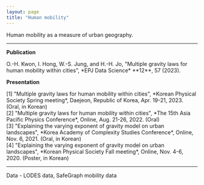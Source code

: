 ```yaml
---
layout: page
title: "Human mobility"
---
```


Human mobility as a measure of urban geography.

---

**Publication**

<span class="small"> 
O.-H. Kwon, I. Hong, W.-S. Jung, and H.-H. Jo, "Multiple gravity laws for human mobility within cities", *EPJ Data Science* **12**, 57 (2023). <br>
</span>

**Presentation**

<span class="small"> 
[1] "Multiple gravity laws for human mobility within cities", *Korean Physical Society Spring meeting*, Daejeon, Republic of Korea, Apr. 19-21, 2023. (Oral, in Korean)<br>
[2] "Multiple gravity laws for human mobility within cities", *The 15th Asia Pacific Physics Conference*, Online, Aug. 21-26, 2022. (Oral) <br>
[3] "Explaining the varying exponent of gravity model on urban landscapes", *Korea Academy of Complexity Studies Conference*, Online, Nov. 6, 2021. (Oral, in Korean)<br>
[4] "Explaining the varying exponent of gravity model on urban landscapes", *Korean Physical Society Fall meeting*, Online, Nov. 4-6, 2020. (Poster, in Korean)<br>
</span>

---

Data - LODES data, SafeGraph mobility data
